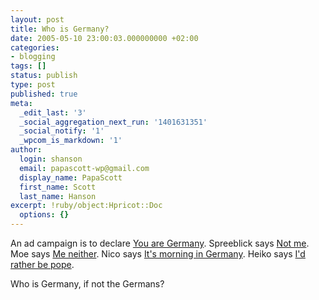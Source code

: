 ```yaml
---
layout: post
title: Who is Germany?
date: 2005-05-10 23:00:03.000000000 +02:00
categories:
- blogging
tags: []
status: publish
type: post
published: true
meta:
  _edit_last: '3'
  _social_aggregation_next_run: '1401631351'
  _social_notify: '1'
  _wpcom_is_markdown: '1'
author:
  login: shanson
  email: papascott-wp@gmail.com
  display_name: PapaScott
  first_name: Scott
  last_name: Hanson
excerpt: !ruby/object:Hpricot::Doc
  options: {}
---
```

<p>An ad campaign is to declare <a href="http://mark.antville.org/stories/1115623/" title="supatyp - aussen topics, innen geschmack: supatyp is gezz deutschland">You are Germany</a>. Spreeblick says <a href="http://spreeblick.com/blog/index.php?p=841" title="Spreeblick &raquo; Blog Archive &raquo; Ihr, nicht ich!">Not me</a>. Moe says <a href="http://weblog.plasticthinking.org/item/2005/5/8/ihr-seid-deutschland" title="Ihr seid Deutschland. - PlasticThinking: Moe's Blog.">Me neither</a>. Nico says <a href="http://lumma.de/eintrag.php?id=1590" title="Cool Deutschland [Lummaland - das Weblog]">It's morning in Germany</a>. Heiko says <a href="http://www.hebig.com/archives/003073.shtml" title="Wir sind Deutschland. by Heiko Hebig | hebig.com">I'd rather be pope</a>.</p>
<p>Who is Germany, if not the Germans?</p>
